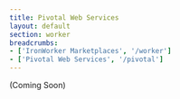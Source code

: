 ```yaml
---
title: Pivotal Web Services
layout: default
section: worker
breadcrumbs:
- ['IronWorker Marketplaces', '/worker']
- ['Pivotal Web Services', '/pivotal']
---
```


(Coming Soon)